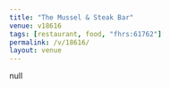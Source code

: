 ```yaml
---
title: "The Mussel & Steak Bar"
venue: v18616
tags: [restaurant, food, "fhrs:61762"]
permalink: /v/18616/
layout: venue
---
```

null